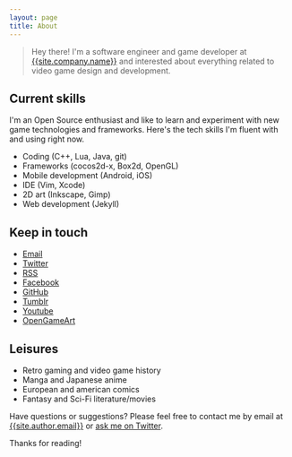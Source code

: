 ```yaml
---
layout: page
title: About
---
```


> Hey there! I'm a software engineer and game developer at [{{site.company.name}}]({{site.company.url}}) and interested about everything related to video game design and development.

## Current skills

I'm an Open Source enthusiast and like to learn and experiment with new game technologies and frameworks. Here's the tech skills I'm fluent with and using right now.

* Coding (C++, Lua, Java, git)
* Frameworks (cocos2d-x, Box2d, OpenGL)
* Mobile development (Android, iOS)
* IDE (Vim, Xcode)
* 2D art (Inkscape, Gimp)
* Web development (Jekyll)

## Keep in touch

* [Email](mailto:{{site.author.email}})
* [Twitter]({{site.author.url}})
* [RSS]({{site.rss}})
* [Facebook]({{site.author.facebook}})
* [GitHub]({{site.github.repo}})
* [Tumblr]({{site.author.tumblr}})
* [Youtube]({{site.author.youtube}})
* [OpenGameArt](http://opengameart.org/users/voodoo-cactus)

## Leisures

* Retro gaming and video game history
* Manga and Japanese anime
* European and american comics
* Fantasy and Sci-Fi literature/movies

Have questions or suggestions? Please feel free to contact me by email at [{{site.author.email}}](mailto:{{site.author.email}}) or [ask me on Twitter]({{site.author.url}}).

Thanks for reading!
